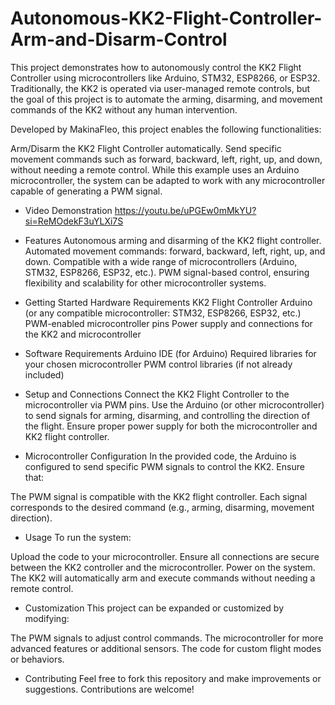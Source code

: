 # Autonomous-KK2-Flight-Controller-Arm-and-Disarm-Control

This project demonstrates how to autonomously control the KK2 Flight Controller using microcontrollers like Arduino, STM32, ESP8266, or ESP32. Traditionally, the KK2 is operated via user-managed remote controls, but the goal of this project is to automate the arming, disarming, and movement commands of the KK2 without any human intervention.

Developed by MakinaFleo, this project enables the following functionalities:

Arm/Disarm the KK2 Flight Controller automatically.
Send specific movement commands such as forward, backward, left, right, up, and down, without needing a remote control.
While this example uses an Arduino microcontroller, the system can be adapted to work with any microcontroller capable of generating a PWM signal.

- Video Demonstration
  https://youtu.be/uPGEw0mMkYU?si=ReMOdekF3uYLXi7S

- Features
Autonomous arming and disarming of the KK2 flight controller.
Automated movement commands: forward, backward, left, right, up, and down.
Compatible with a wide range of microcontrollers (Arduino, STM32, ESP8266, ESP32, etc.).
PWM signal-based control, ensuring flexibility and scalability for other microcontroller systems.

- Getting Started
Hardware Requirements
KK2 Flight Controller
Arduino (or any compatible microcontroller: STM32, ESP8266, ESP32, etc.)
PWM-enabled microcontroller pins
Power supply and connections for the KK2 and microcontroller

- Software Requirements
Arduino IDE (for Arduino)
Required libraries for your chosen microcontroller
PWM control libraries (if not already included)

- Setup and Connections
Connect the KK2 Flight Controller to the microcontroller via PWM pins.
Use the Arduino (or other microcontroller) to send signals for arming, disarming, and controlling the direction of the flight.
Ensure proper power supply for both the microcontroller and KK2 flight controller.

- Microcontroller Configuration
In the provided code, the Arduino is configured to send specific PWM signals to control the KK2. Ensure that:

The PWM signal is compatible with the KK2 flight controller.
Each signal corresponds to the desired command (e.g., arming, disarming, movement direction).

- Usage
To run the system:

Upload the code to your microcontroller.
Ensure all connections are secure between the KK2 controller and the microcontroller.
Power on the system. The KK2 will automatically arm and execute commands without needing a remote control.

- Customization
This project can be expanded or customized by modifying:

The PWM signals to adjust control commands.
The microcontroller for more advanced features or additional sensors.
The code for custom flight modes or behaviors.

- Contributing
Feel free to fork this repository and make improvements or suggestions. Contributions are welcome!
